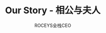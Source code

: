---
layout: 42576cdaa7d53c8b39fbbad1221ba1c8
title: Our Story - 相公与夫人
apptitle: Our Story - 相公与夫人
permalink: 42576cdaa7d53c8b39fbbad1221ba1c8
published: true
description: Ms.相公 & Mr.夫人 爱情故事相识时间轨迹 2020 +

author: ROCEYS全栈CEO
---